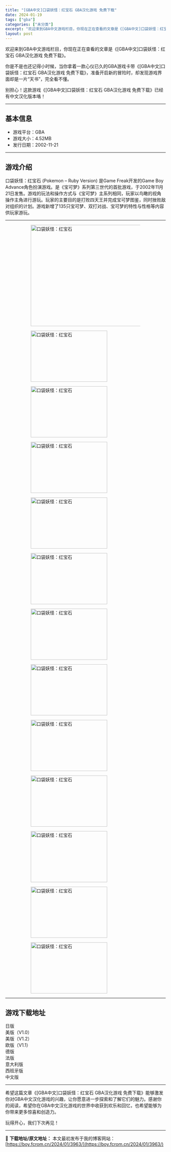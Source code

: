 ```yaml
---
title: "[GBA中文]口袋妖怪：红宝石 GBA汉化游戏 免费下载"
date: 2024-01-19
tags: ["gba"]
categories: ["未分类"]
excerpt: "欢迎来到GBA中文游戏栏目，你现在正在查看的文章是《[GBA中文]口袋妖怪：红宝石 GBA汉化游戏 免费下载》。 你是不是也还记得小时候，当你拿着一款心仪已久的GBA游戏卡带《[GBA中文]口袋妖怪：红宝石 GBA汉化游戏 免费下载》，准备开启新的冒险时，却发现游戏界面却是一片“天书”，完全看不懂。&hellip;"
layout: post
---
```


欢迎来到GBA中文游戏栏目，你现在正在查看的文章是《[GBA中文]口袋妖怪：红宝石 GBA汉化游戏 免费下载》。

你是不是也还记得小时候，当你拿着一款心仪已久的GBA游戏卡带《[GBA中文]口袋妖怪：红宝石 GBA汉化游戏 免费下载》，准备开启新的冒险时，却发现游戏界面却是一片“天书”，完全看不懂。

别担心！这款游戏《[GBA中文]口袋妖怪：红宝石 GBA汉化游戏 免费下载》已经有中文汉化版本咯！ <hr><h2>&#22522;&#26412;&#20449;&#24687;</h2> <ul><li>&#28216;&#25103;&#24179;&#21488;&#65306;GBA</li> <li>&#28216;&#25103;&#22823;&#23567;&#65306;4.52MB</li> <li>&#21457;&#34892;&#26085;&#26399;&#65306;2002-11-21</li> </ul><hr><h2>&#28216;&#25103;&#20171;&#32461;</h2> <p>&#21475;&#34955;&#22934;&#24618;&#65306;&#32418;&#23453;&#30707; (Pokemon &ndash; Ruby Version) &#26159;Game Freak&#24320;&#21457;&#30340;Game Boy Advance&#35282;&#33394;&#25198;&#28436;&#28216;&#25103;&#12290;&#26159;&#12298;&#23453;&#21487;&#26790;&#12299;&#31995;&#21015;&#31532;&#19977;&#19990;&#20195;&#30340;&#39318;&#25209;&#28216;&#25103;&#65292;&#20110;2002&#24180;11&#26376;21&#26085;&#21457;&#21806;&#12290;&#28216;&#25103;&#30340;&#29609;&#27861;&#21644;&#25805;&#20316;&#26041;&#24335;&#19982;&#12298;&#23453;&#21487;&#26790;&#12299;&#20027;&#31995;&#21015;&#30456;&#21516;&#65292;&#29609;&#23478;&#20197;&#40479;&#30640;&#30340;&#35270;&#35282;&#25805;&#20316;&#20027;&#35282;&#36827;&#34892;&#28216;&#29609;&#12290;&#29609;&#23478;&#30340;&#20027;&#35201;&#30446;&#30340;&#26159;&#25171;&#36133;&#22235;&#22825;&#29579;&#24182;&#23436;&#25104;&#23453;&#21487;&#26790;&#22270;&#37492;&#65292;&#21516;&#26102;&#25387;&#36133;&#25932;&#23545;&#32452;&#32455;&#30340;&#35745;&#21010;&#12290;&#28216;&#25103;&#26032;&#22686;&#20102;135&#21482;&#23453;&#21487;&#26790;&#12289;&#21452;&#25171;&#23545;&#25112;&#12289;&#23453;&#21487;&#26790;&#30340;&#29305;&#24615;&#19982;&#24615;&#26684;&#31561;&#20869;&#23481;&#20379;&#29609;&#23478;&#28216;&#29609;&#12290;</p> <hr><figure><figure><img loading="lazy" decoding="async" width="500" height="317" data-id="43434" src="https://www.gbarom.cn/wp-content/uploads/2022/06/025%E3%80%8A%E5%8F%A3%E8%A2%8B%E5%A6%96%E6%80%AA%EF%BC%9A%E7%BA%A2%E5%AE%9D%E7%9F%B3%E3%80%8B.jpg" srcset="https://www.gbarom.cn/wp-content/uploads/2022/06/025&#12298;&#21475;&#34955;&#22934;&#24618;&#65306;&#32418;&#23453;&#30707;&#12299;.jpg 500w, https://www.gbarom.cn/wp-content/uploads/2022/06/025&#12298;&#21475;&#34955;&#22934;&#24618;&#65306;&#32418;&#23453;&#30707;&#12299;-360x228.jpg 360w" sizes="(max-width: 500px) 100vw, 500px" title="&#21475;&#34955;&#22934;&#24618;&#65306;&#32418;&#23453;&#30707;-&#23553;&#38754;" alt="口袋妖怪：红宝石"></figure><figure><img loading="lazy" decoding="async" width="240" height="160" data-id="43435" src="https://www.gbarom.cn/wp-content/uploads/2022/06/%E5%8F%A3%E8%A2%8B%E5%A6%96%E6%80%AA%EF%BC%9A%E7%BA%A2%E5%AE%9D%E7%9F%B3_01.png" title="&#21475;&#34955;&#22934;&#24618;&#65306;&#32418;&#23453;&#30707;-1" alt="口袋妖怪：红宝石"></figure><figure><img loading="lazy" decoding="async" width="240" height="160" data-id="43436" src="https://www.gbarom.cn/wp-content/uploads/2022/06/%E5%8F%A3%E8%A2%8B%E5%A6%96%E6%80%AA%EF%BC%9A%E7%BA%A2%E5%AE%9D%E7%9F%B3_02.png" title="&#21475;&#34955;&#22934;&#24618;&#65306;&#32418;&#23453;&#30707;-2" alt="口袋妖怪：红宝石"></figure><figure><img loading="lazy" decoding="async" width="240" height="160" data-id="43437" src="https://www.gbarom.cn/wp-content/uploads/2022/06/%E5%8F%A3%E8%A2%8B%E5%A6%96%E6%80%AA%EF%BC%9A%E7%BA%A2%E5%AE%9D%E7%9F%B3_03.png" title="&#21475;&#34955;&#22934;&#24618;&#65306;&#32418;&#23453;&#30707;-3" alt="口袋妖怪：红宝石"></figure><figure><img loading="lazy" decoding="async" width="240" height="160" data-id="43438" src="https://www.gbarom.cn/wp-content/uploads/2022/06/%E5%8F%A3%E8%A2%8B%E5%A6%96%E6%80%AA%EF%BC%9A%E7%BA%A2%E5%AE%9D%E7%9F%B3_04.png" title="&#21475;&#34955;&#22934;&#24618;&#65306;&#32418;&#23453;&#30707;-4" alt="口袋妖怪：红宝石"></figure><figure><img loading="lazy" decoding="async" width="240" height="160" data-id="43439" src="https://www.gbarom.cn/wp-content/uploads/2022/06/%E5%8F%A3%E8%A2%8B%E5%A6%96%E6%80%AA%EF%BC%9A%E7%BA%A2%E5%AE%9D%E7%9F%B3_05.png" title="&#21475;&#34955;&#22934;&#24618;&#65306;&#32418;&#23453;&#30707;-5" alt="口袋妖怪：红宝石"></figure><figure><img loading="lazy" decoding="async" width="240" height="160" data-id="43440" src="https://www.gbarom.cn/wp-content/uploads/2022/06/%E5%8F%A3%E8%A2%8B%E5%A6%96%E6%80%AA%EF%BC%9A%E7%BA%A2%E5%AE%9D%E7%9F%B3_06.png" title="&#21475;&#34955;&#22934;&#24618;&#65306;&#32418;&#23453;&#30707;-6" alt="口袋妖怪：红宝石"></figure><figure><img loading="lazy" decoding="async" width="240" height="160" data-id="43441" src="https://www.gbarom.cn/wp-content/uploads/2022/06/%E5%8F%A3%E8%A2%8B%E5%A6%96%E6%80%AA%EF%BC%9A%E7%BA%A2%E5%AE%9D%E7%9F%B3_07.png" title="&#21475;&#34955;&#22934;&#24618;&#65306;&#32418;&#23453;&#30707;-7" alt="口袋妖怪：红宝石"></figure><figure><img loading="lazy" decoding="async" width="240" height="160" data-id="43442" src="https://www.gbarom.cn/wp-content/uploads/2022/06/%E5%8F%A3%E8%A2%8B%E5%A6%96%E6%80%AA%EF%BC%9A%E7%BA%A2%E5%AE%9D%E7%9F%B3_08.png" title="&#21475;&#34955;&#22934;&#24618;&#65306;&#32418;&#23453;&#30707;" alt="口袋妖怪：红宝石"></figure><figure><img loading="lazy" decoding="async" width="240" height="160" data-id="43443" src="https://www.gbarom.cn/wp-content/uploads/2022/06/%E5%8F%A3%E8%A2%8B%E5%A6%96%E6%80%AA%EF%BC%9A%E7%BA%A2%E5%AE%9D%E7%9F%B3_09.png" title="&#21475;&#34955;&#22934;&#24618;&#65306;&#32418;&#23453;&#30707;" alt="口袋妖怪：红宝石"></figure><figure><img loading="lazy" decoding="async" width="240" height="160" data-id="43444" src="https://www.gbarom.cn/wp-content/uploads/2022/06/%E5%8F%A3%E8%A2%8B%E5%A6%96%E6%80%AA%EF%BC%9A%E7%BA%A2%E5%AE%9D%E7%9F%B3_10.png" title="&#21475;&#34955;&#22934;&#24618;&#65306;&#32418;&#23453;&#30707;" alt="口袋妖怪：红宝石"></figure><figure><img loading="lazy" decoding="async" width="240" height="160" data-id="43445" src="https://www.gbarom.cn/wp-content/uploads/2022/06/%E5%8F%A3%E8%A2%8B%E5%A6%96%E6%80%AA%EF%BC%9A%E7%BA%A2%E5%AE%9D%E7%9F%B3_11.png" title="&#21475;&#34955;&#22934;&#24618;&#65306;&#32418;&#23453;&#30707;" alt="口袋妖怪：红宝石"></figure><figure><img loading="lazy" decoding="async" width="240" height="160" data-id="43446" src="https://www.gbarom.cn/wp-content/uploads/2022/06/%E5%8F%A3%E8%A2%8B%E5%A6%96%E6%80%AA%EF%BC%9A%E7%BA%A2%E5%AE%9D%E7%9F%B3_12.png" title="&#21475;&#34955;&#22934;&#24618;&#65306;&#32418;&#23453;&#30707;" alt="口袋妖怪：红宝石"></figure></figure><hr><h2>&#28216;&#25103;&#19979;&#36733;&#22320;&#22336;</h2> <div><div> <div> <span></span><span>&#26085;&#29256;</span></div> <div> <span></span><span>&#32654;&#29256;&#65288;V1.0&#65289;</span></div> <div> <span></span><span>&#32654;&#29256;&#65288;V1.2&#65289;</span></div> <div> <span></span><span>&#27431;&#29256;&#65288;V1.1&#65289;</span></div> <div> <span></span><span>&#24503;&#29256;</span></div> <div> <span></span><span>&#27861;&#29256;</span></div> <div> <span></span><span>&#24847;&#22823;&#21033;&#29256;</span></div> <div> <span></span><span>&#35199;&#29677;&#29273;&#29256;</span></div> <div> <span></span><span>&#20013;&#25991;&#29256;</span></div> </div></div> <hr>
希望这篇文章《[GBA中文]口袋妖怪：红宝石 GBA汉化游戏 免费下载》能够激发你对GBA中文汉化游戏的兴趣，让你愿意进一步探索和了解它们的魅力。感谢你的阅读，希望你在GBA中文汉化游戏的世界中收获到欢乐和回忆，也希望能够为你带来更多惊喜和创造力。

玩得开心，我们下次再见！

---
📖 **下载地址/原文地址：** 本文最初发布于我的博客网站：[https://boy.fcrom.cn/2024/01/3963/](https://boy.fcrom.cn/2024/01/3963/)

